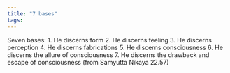 ```yaml
---
title: "7 bases"
tags: 
---
```



Seven bases: 1. He discerns form 2. He discerns feeling 3. He discerns perception 4. He discerns fabrications 5. He discerns consciousness 6. He discerns the allure of consciousness 7. He discerns the drawback and escape of consciousness (from Samyutta Nikaya 22.57)